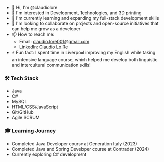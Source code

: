 - 👋 Hi, I'm @claudiolore
- 👀 I'm interested in Development, Technologies, and 3D printing
- 🌱 I'm currently learning and expanding my full-stack development skills
- 💞️ I'm looking to collaborate on projects and open-source initiatives that can help me grow as a developer
- 📫 How to reach me: 
  - Email: claudio.lore001@gmail.com
  - LinkedIn: [Claudio Lo Re](https://linkedin.com/in/[your-profile])
- ⚡ Fun fact: I spent time in Liverpool improving my English while taking an intensive language course, which helped me develop both linguistic and intercultural communication skills!

### 🛠 Tech Stack
- Java
- C#
- MySQL
- HTML/CSS/JavaScript
- Git/GitHub
- Agile SCRUM

### 🎓 Learning Journey
- Completed Java Developer course at Generation Italy (2023)
- Completed Java and Spring Developer course at Contrader (2024)
- Currently exploring C# development
